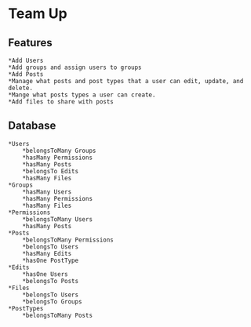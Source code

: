 # Team Up 
## Features    
    *Add Users
    *Add groups and assign users to groups
    *Add Posts
    *Manage what posts and post types that a user can edit, update, and delete.
    *Mange what posts types a user can create.
    *Add files to share with posts

## Database
    *Users
        *belongsToMany Groups
        *hasMany Permissions
        *hasMany Posts
        *belongsTo Edits
        *hasMany Files
    *Groups
        *hasMany Users
        *hasMany Permissions
        *hasMany Files
    *Permissions
        *belongsToMany Users
        *hasMany Posts
    *Posts
        *belongsToMany Permissions
        *belongsTo Users
        *hasMany Edits
        *hasOne PostType
    *Edits
        *hasOne Users
        *belongsTo Posts
    *Files
        *belongsTo Users
        *belongsTo Groups
    *PostTypes
        *belongsToMany Posts

